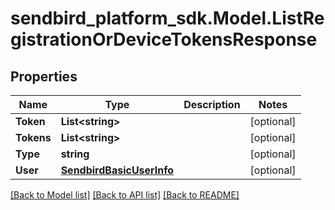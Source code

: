
# sendbird_platform_sdk.Model.ListRegistrationOrDeviceTokensResponse

## Properties

Name | Type | Description | Notes
------------ | ------------- | ------------- | -------------
**Token** | **List&lt;string&gt;** |  | [optional] 
**Tokens** | **List&lt;string&gt;** |  | [optional] 
**Type** | **string** |  | [optional] 
**User** | [**SendbirdBasicUserInfo**](SendbirdBasicUserInfo.md) |  | [optional] 

[[Back to Model list]](../README.md#documentation-for-models)
[[Back to API list]](../README.md#documentation-for-api-endpoints)
[[Back to README]](../README.md)

